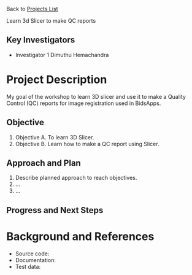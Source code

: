 Back to [Projects List](../../README.md#ProjectsList)

Learn 3d Slicer to make QC reports

## Key Investigators
- Investigator 1 Dimuthu Hemachandra 

# Project Description
My goal of the workshop to learn 3D slicer and use it to make a Quality Control (QC) reports for image registration used in BidsApps.

## Objective
1. Objective A. To learn 3D Slicer. 
1. Objective B. Learn how to make a QC report using Slicer. 


## Approach and Plan

1. Describe planned approach to reach objectives.
1. ...
1. ...

## Progress and Next Steps

<!--.-->



# Background and References

<!--.-->

- Source code: 
- Documentation: 
- Test data: 
